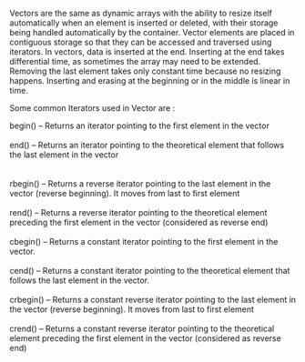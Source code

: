 Vectors are the same as dynamic arrays with the ability to resize itself automatically when an element is inserted or deleted, with their storage being handled automatically by the container. Vector elements are placed in contiguous storage so that they can be accessed and traversed using iterators. In vectors, data is inserted at the end. Inserting at the end takes differential time, as sometimes the array may need to be extended. Removing the last element takes only constant time because no resizing happens. Inserting and erasing at the beginning or in the middle is linear in time.

Some common Iterators used in Vector are : 

begin() – Returns an iterator pointing to the first element in the vector <br> <br> 
end() – Returns an iterator pointing to the theoretical element that follows the last element in the vector<br> <br> <br> 
rbegin() – Returns a reverse iterator pointing to the last element in the vector (reverse beginning). It moves from last to first element <br><br> 
rend() – Returns a reverse iterator pointing to the theoretical element preceding the first element in the vector (considered as reverse end) <br><br> 
cbegin() – Returns a constant iterator pointing to the first element in the vector. <br><br> 
cend() – Returns a constant iterator pointing to the theoretical element that follows the last element in the vector. <br> <br> 
crbegin() – Returns a constant reverse iterator pointing to the last element in the vector (reverse beginning). It moves from last to first element<br><br> 
crend() – Returns a constant reverse iterator pointing to the theoretical element preceding the first element in the vector (considered as reverse end)<br><br> 
